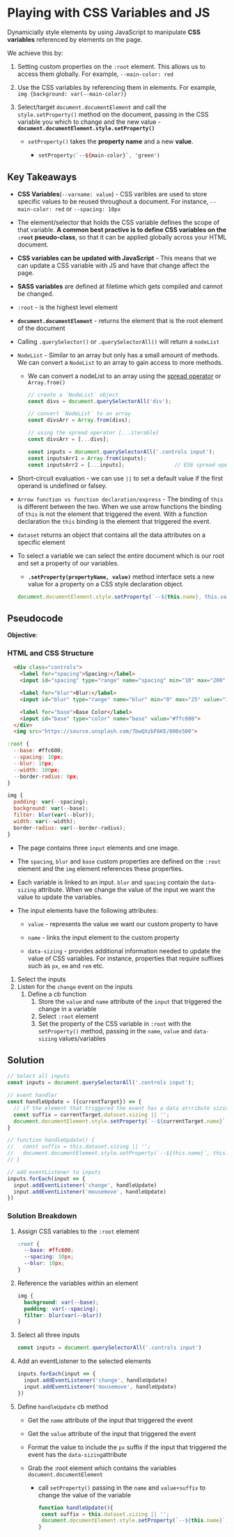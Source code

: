 # Playing with CSS Variables and JS

Dynamicially style elements by using JavaScript to manipulate **CSS variables** referenced by elements on the page.

We achieve this by:

1. Setting custom properties on the `:root` element. This allows us to access them globally. For example, `--main-color: red`

2. Use the CSS variables by referencing them in elements. For example,  `img {background: var(--main-color)}`

3. Select/target `document.documentElement` and call the `style.setProperty()` method on the document, passing in the CSS variable you which to change and the new value - **`document.documentElement.style.setProperty()`** 

   * `setProperty()` takes the **property name** and a new **value**. 

     * ```css
       setProperty(`--${main-color}`, 'green')
       ```


## Key Takeaways

* **CSS Variables**(`--varname: value`) - CSS varibles are used to store specific values to be reused throughout a document. For instance, `--main-color: red` or `--spacing: 10px`

* The element/selector that holds the CSS variable defines the scope of that variable. **A common best practive is to define CSS variables on the `:root` pseudo-class**, so that it can be applied globally across your HTML document.

* **CSS variables can be updated with JavaScript** - This means that we can update a CSS variable with JS and have that change affect the page.
* **SASS variables** are defined at filetime which gets compiled and cannot be changed.

* `:root` - is the highest level element 

* **`document.documentElement`** - returns the element that is the root element of the document

* Calling `.querySelector()` or `.querySelectorAll()` will return a `nodeList`

* `NodeList` - Similar to an array but only has a small amount of methods. We can convert a `NodeList` to an array to gain access to more methods. 

  * We can convert a nodeList to an array using the <u>spread operator</u> or `Array.from()`

    ```javascript
    // create a `NodeList` object
    const divs = document.querySelectorAll('div');
    
    // convert `NodeList` to an array
    const divsArr = Array.from(divs);
    
    // using the spread operator [...iterable]
    const divsArr = [...divs];
    
    const inputs = document.querySelectorAll('.controls input');
    const inputsArr1 = Array.from(inputs);
    const inputsArr2 = [...inputs];                // ES6 spread operator
    ```


* Short-circuit evaluation - we can use `||` to set a default value if the first operand is undefined or falsey.

* `Arrow function vs function declaration/express` - The binding of `this` is different between the two. When we use arrow functions the binding of `this` is not the element that triggered the event. With a function declaration the `this` binding is the element that triggered the event.  

* `dataset` returns an object that contains all the data attributes on a specific element

* To select a variable we can select the entire document which is our root and set a property of our variables.

  * **`.setProperty(propertyName, value)`** method interface sets a new value for a property on a CSS style declaration object.

  ```javascript
  document.documentElement.style.setProperty(`--${this.name}, this.value})
  ```

## Pseudocode

**Objective**: 

### HTML and CSS Structure

```html
  <div class="controls">
    <label for="spacing">Spacing:</label>
    <input id="spacing" type="range" name="spacing" min="10" max="200" value="10" data-sizing="px">

    <label for="blur">Blur:</label>
    <input id="blur" type="range" name="blur" min="0" max="25" value="10" data-sizing="px">

    <label for="base">Base Color</label>
    <input id="base" type="color" name="base" value="#ffc600">
  </div>
  <img src="https://source.unsplash.com/7bwQXzbF6KE/800x500">
```

```javascript
:root {
  --base: #ffc600;
  --spacing: 10px;
  --blur: 10px;
  --width: 100px;
  --border-radius: 0px;
}

img {
  padding: var(--spacing);
  background: var(--base);
  filter: blur(var(--blur));
  width: var(--width);
  border-radius: var(--border-radius);
}
```

* The page contains three `input` elements and one image.

* The `spacing`, `blur` and `base` custom properties are defined on the `:root` element and the `img` element references these properties.

* Each variable is linked to an input. `blur` and `spacing` contain the `data-sizing` attribute. When we change the value of the input we want the value to update the variables. 

* The input elements have the following attributes: 

  * `value` - represents the value we want our custom property to have

  * `name` - links the input element to the custom property 

  * `data-sizing` - provides additional information needed to update the value of CSS variables. For instance, properties that require suffixes such as `px`, `em` and `rem` etc. 




1. Select the inputs
2. Listen for the `change` event on the inputs
   1. Define a cb function
      1. Store the `value` and `name` attribute of the `input` that triggered the change in a variable
      2. Select `:root` element
      3. Set the property of the CSS variable in `:root` with the `setProperty()` method, passing in the `name`,  `value` and `data-sizing` values/variables



## Solution


```javascript
// Select all inputs
const inputs = document.querySelectorAll('.controls input');

// event handler
const handleUpdate = ({currentTarget}) => {
  // if the element that triggered the event has a data atrribute sizing store it in a variable
  const suffix = currentTarget.dataset.sizing || '';
  document.documentElement.style.setProperty(`--${currentTarget.name}`, `${currentTarget.value}${suffix}`);
}

// function handleUpdate() {
//   const suffix = this.dataset.sizing || '';
//   document.documentElement.style.setProperty(`--${this.name}`, this.value + suffix);
// }

// add eventListener to inputs
inputs.forEach(input => {
  input.addEventListener('change', handleUpdate)
  input.addEventListener('mousemove', handleUpdate)
})
```



### Solution Breakdown

1. Assign CSS variables to the `:root` element

   ```css
   :root {
     --base: #ffc600;
     --spacing: 10px;
     --blur: 10px;
   }
   ```

   

2. Reference the variables within an element 

   ```css
   img {
     background: var(--base);
     padding: var(--spacing);
     filter: blur(var(--blur))
   }
   ```

   

3. Select all three inputs 

   ```javascript
   const inputs = document.querySelectorAll('.controls input')
   ```



4. Add an eventListener to the selected elements 

   ```javascript
   inputs.forEach(input => {
     input.addEventListener('change', handleUpdate)
     input.addEventListener('mousemove', handleUpdate)
   })
   ```

   

5. Define `handleUpdate` cb method 

   * Get the `name` attribute of the input that triggered the event

   * Get the `value` attribute of the input that triggered the event 

   * Format the value to include the `px` suffix if the input that triggered the event has the `data-sizing`attribute

   * Grab the :root element which contains the variables `document.documentElement`

     * call `setProperty()` passing in the `name` and `value+suffix` to change the value of the variable

       ```javascript
       function handleUpdate(){
       	const suffix = this.dataset.sizing || '';
       	document.documentElement.style.setProperty(`--${this.name}`, `${this.value}${suffix}`)
       }
       ```

